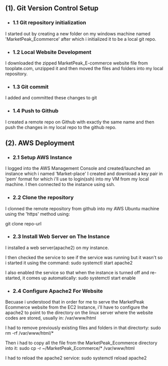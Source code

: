 
## (1). Git Version Control Setup
- ### 1.1 Git repository initialization
I started out by creating a new folder on my windows machine named 'MarketPeak_Ecommerce' after which i initialized it to be a local git repo.

- ### 1.2 Local Website Development
I downloaded the zipped MarketPeak_E-commerce website file from tooplate.com, unzipped it and then moved the files and folders into my local repository.

- ### 1.3 Git commit
I added and committed these changes to git

- ### 1.4 Push to Github
I created a remote repo on Github with exactly the same name and then push the changes in my local repo to the github repo.


## (2). AWS Deployment
- ### 2.1 Setup AWS Instance
I logged into the AWS Management Console and created/launched an instance which i named 'Market-place'
I created and download a key pair in 'pem' format for which i'll use to login(ssh) into my VM from my local machine.
I then connected to the instance using ssh.

- ### 2.2 Clone the repository
I clonned the remote repository from github into my AWS Ubuntu machine using the 'https' method using:

git clone repo-url

- ### 2.3 Install Web Server on The Instance
I installed a web server(apache2) on my instance.

I then checked the service to see if the service was running but it wasn't so i started it using the command:
sudo systemctl start apache2

I also enabled the service so that when the instance is turned off and re-started, it comes up automatically:
sudo systemctl start enable

- ### 2.4 Configure Apache2 For Website
Becuase i understood that in order for me to serve the MarketPeak Ecommerce website from the EC2 Instance, i'll have to 
configure the apache2 to point to the directory on the linux server where the website codes are stored, usually in:
/var/www/html

I had to remove previously existing files and folders in that directorty:
sudo rm -rf /var/www/html/*

Then i had to copy all the file from the MarketPeak_Ecommerce directory into it:
sudo cp -r ~/MarketPeak_Ecommerce/* /var/www/html

I had to reload the apache2 service:
sudo systemctl reload apache2
